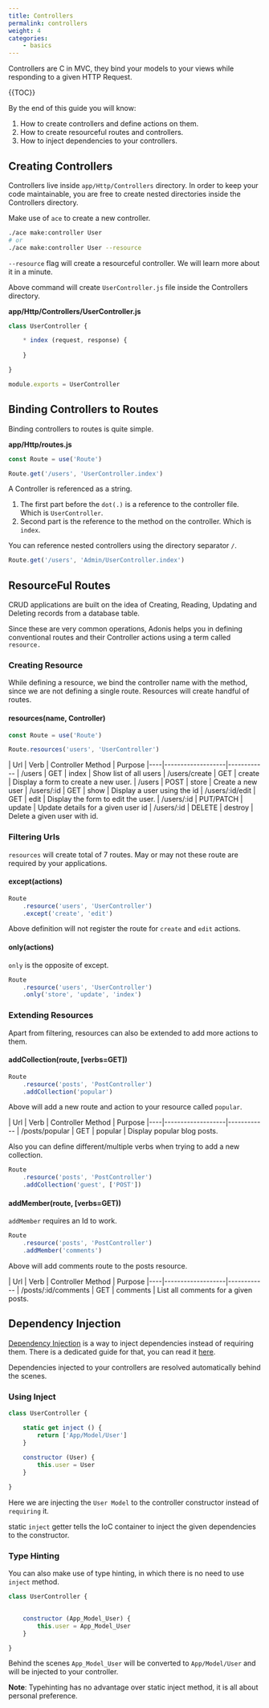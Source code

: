 ```yaml
---
title: Controllers
permalink: controllers
weight: 4
categories:
	- basics
---
```


Controllers are C in MVC, they bind your models to your views while responding to a given HTTP Request.

{{TOC}}

By the end of this guide you will know:

1. How to create controllers and define actions on them.
2. How to create resourceful routes and controllers.
3. How to inject dependencies to your controllers.

## Creating Controllers

Controllers live inside `app/Http/Controllers` directory. In order to keep your code maintainable, you are free to create nested directories inside the Controllers directory.

Make use of `ace` to create a new controller.

```bash
./ace make:controller User
# or
./ace make:controller User --resource
```

`--resource` flag will create a resourceful controller. We will learn more about it in a minute.

Above command will create `UserController.js` file inside the Controllers directory.

**app/Http/Controllers/UserController.js**
```javascript
class UserController {

	* index (request, response) {
		
	}

}

module.exports = UserController
```

## Binding Controllers to Routes

Binding controllers to routes is quite simple.

**app/Http/routes.js**
```javascript
const Route = use('Route')

Route.get('/users', 'UserController.index')
```

A Controller is referenced as a string. 

1. The first part before the `dot(.)` is a reference to the controller file. Which is `UserController`.
2. Second part is the reference to the method on the controller. Which is `index`.

You can reference nested controllers using the directory separator `/`.

```javascript
Route.get('/users', 'Admin/UserController.index')
```

## ResourceFul Routes

CRUD applications are built on the idea of Creating, Reading, Updating and Deleting records from a database table.

Since these are very common operations, Adonis helps you in defining conventional routes and their Controller actions using a term called `resource.`

### Creating Resource

While defining a resource, we bind the controller name with the method, since we are not defining a single route. Resources will create handful of routes.

#### resources(name, Controller)
```javascript
const Route = use('Route')

Route.resources('users', 'UserController')
```

| Url | Verb | Controller Method | Purpose
|----|-------------------|------------
| /users | GET | index | Show list of all users
| /users/create | GET | create | Display a form to create a new user.
| /users | POST | store | Create a new user
| /users/:id | GET | show | Display a user using the id
| /users/:id/edit | GET | edit | Display the form to edit the user.
| /users/:id | PUT/PATCH | update | Update details for a given user id
| /users/:id | DELETE | destroy | Delete a given user with id.


### Filtering Urls

`resources` will create total of 7 routes. May or may not these route are required by your applications. 

#### except(actions)
```javascript
Route
	.resource('users', 'UserController')
	.except('create', 'edit')
```

Above definition will not register the route for `create` and `edit` actions.

#### only(actions)

`only` is the opposite of except.

```javascript
Route
	.resource('users', 'UserController')
	.only('store', 'update', 'index')
```

### Extending Resources

Apart from filtering, resources can also be extended to add more actions to them.

#### addCollection(route, [verbs=GET])

```javascript
Route
	.resource('posts', 'PostController')
	.addCollection('popular')
```

Above will add a new route and action to your resource called `popular`.

| Url | Verb | Controller Method | Purpose
|----|-------------------|------------
| /posts/popular | GET | popular | Display popular blog posts.

Also you can define different/multiple verbs when trying to add a new collection.

```javascript
Route
	.resource('posts', 'PostController')
	.addCollection('guest', ['POST'])
```

#### addMember(route, [verbs=GET))

`addMember` requires an Id to work.

```javascript
Route
	.resource('posts', 'PostController')
	.addMember('comments')
```

Above will add comments route to the posts resource.

| Url | Verb | Controller Method | Purpose
|----|-------------------|------------
| /posts/:id/comments | GET | comments | List all comments for a given posts.

## Dependency Injection

[Dependency Injection](https://en.wikipedia.org/wiki/Dependency_injection)  is a way to inject dependencies instead of requiring them. There is a dedicated guide for that, you can read it [here](dependency-injection).

Dependencies injected to your controllers are resolved automatically behind the scenes.

### Using Inject

```javascript
class UserController {

	static get inject () {
		return ['App/Model/User']
	}
	
	constructor (User) {
		this.user = User
	}

}
```

Here we are injecting the `User Model` to the controller constructor instead of `requiring` it.

static `inject` getter tells the IoC container to inject the given dependencies to the constructor.

### Type Hinting

You can also make use of type hinting, in which there is no need to use `inject` method.

```javascript
class UserController {

	
	constructor (App_Model_User) {
		this.user = App_Model_User 
	}

}
```

Behind the scenes `App_Model_User` will be converted to `App/Model/User` and will be injected to your controller.

<div class="note">
<strong>Note</strong>: Typehinting has no advantage over static inject method, it is all about personal preference.
</div>